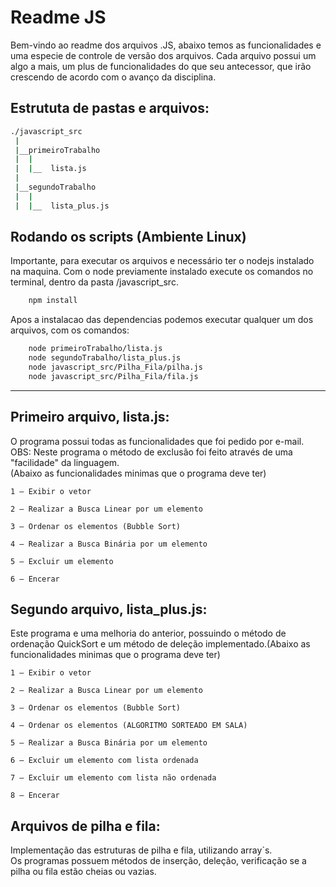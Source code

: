 # Readme JS

Bem-vindo ao readme dos arquivos .JS, abaixo temos as funcionalidades e
uma especie de controle de versão dos arquivos. Cada arquivo possui 
um algo a mais, um plus de funcionalidades do que seu antecessor, que irão
crescendo de acordo com o avanço da disciplina.

## Estrututa de pastas e arquivos:  

```bash
./javascript_src  
 |
 |__primeiroTrabalho
 |	|
 |	|__  lista.js
 |
 |__segundoTrabalho
 |	|
 |	|__  lista_plus.js
 ```
 ## Rodando os scripts (Ambiente Linux)  
 
Importante, para executar os arquivos e necessário ter o nodejs instalado na maquina. Com o node previamente instalado execute os comandos no terminal, dentro da pasta /javascript_src.

```bash
	npm install
```

Apos a instalacao das dependencias podemos executar qualquer um dos arquivos, com os comandos:

```bash
	node primeiroTrabalho/lista.js
	node segundoTrabalho/lista_plus.js
	node javascript_src/Pilha_Fila/pilha.js
	node javascript_src/Pilha_Fila/fila.js
```
-----

## Primeiro arquivo, lista.js: 
O programa possui todas as funcionalidades que foi pedido por e-mail.
OBS: Neste programa o método de exclusão foi feito através de uma
"facilidade" da linguagem.  
(Abaixo as funcionalidades minimas que o programa deve ter) 

```
1 – Exibir o vetor

2 – Realizar a Busca Linear por um elemento

3 – Ordenar os elementos (Bubble Sort)

4 – Realizar a Busca Binária por um elemento

5 – Excluir um elemento

6 – Encerar

```

## Segundo arquivo, lista_plus.js:
Este programa e uma melhoria do anterior, possuindo o método de ordenação
QuickSort e um método de deleção implementado.(Abaixo as funcionalidades minimas que o programa deve ter)   

```
1 – Exibir o vetor

2 – Realizar a Busca Linear por um elemento

3 – Ordenar os elementos (Bubble Sort)

4 – Ordenar os elementos (ALGORITMO SORTEADO EM SALA)  

5 – Realizar a Busca Binária por um elemento

6 – Excluir um elemento com lista ordenada

7 – Excluir um elemento com lista não ordenada  

8 – Encerar

```

## Arquivos de pilha e fila:
Implementação das estruturas de pilha e fila, utilizando array`s.  
Os programas possuem métodos de inserção, deleção, verificação se a pilha ou fila estão cheias ou vazias.


